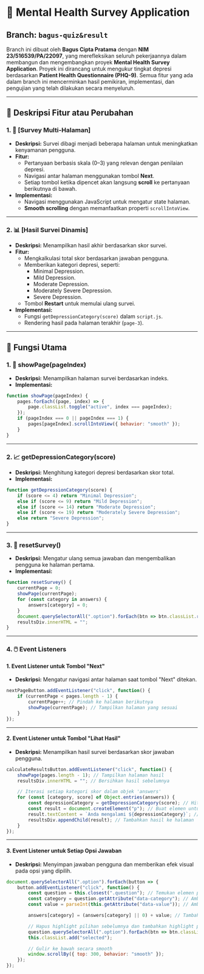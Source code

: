 # 🌟 Mental Health Survey Application

## **Branch: `bagus-quiz&result`**

Branch ini dibuat oleh **Bagus Cipta Pratama** dengan **NIM 23/516539/PA/22097**, yang merefleksikan seluruh pekerjaannya dalam membangun dan mengembangkan proyek **Mental Health Survey Application**. Proyek ini dirancang untuk mengukur tingkat depresi berdasarkan **Patient Health Questionnaire (PHQ-9)**. Semua fitur yang ada dalam branch ini mencerminkan hasil pemikiran, implementasi, dan pengujian yang telah dilakukan secara menyeluruh.

---

## **📌 Deskripsi Fitur atau Perubahan**

### **1. 📝 [Survey Multi-Halaman]**
- **Deskripsi:** Survei dibagi menjadi beberapa halaman untuk meningkatkan kenyamanan pengguna.
- **Fitur:**
  - Pertanyaan berbasis skala (0–3) yang relevan dengan penilaian depresi.
  - Navigasi antar halaman menggunakan tombol **Next**.
  - Setiap tombol ketika dipencet akan langsung **scroll** ke pertanyaan berikutnya di bawah.
- **Implementasi:**
  - Navigasi menggunakan JavaScript untuk mengatur state halaman.
  - **Smooth scrolling** dengan memanfaatkan properti `scrollIntoView`.

---

### **2. 📊 [Hasil Survei Dinamis]**
- **Deskripsi:** Menampilkan hasil akhir berdasarkan skor survei.
- **Fitur:**
  - Mengkalkulasi total skor berdasarkan jawaban pengguna.
  - Memberikan kategori depresi, seperti:
    - Minimal Depression.
    - Mild Depression.
    - Moderate Depression.
    - Moderately Severe Depression.
    - Severe Depression.
  - Tombol **Restart** untuk memulai ulang survei.
- **Implementasi:**
  - Fungsi `getDepressionCategory(score)` dalam `script.js`.
  - Rendering hasil pada halaman terakhir (`page-3`).

---

## **🔧 Fungsi Utama**

### **1. 📄 showPage(pageIndex)**
- **Deskripsi:** Menampilkan halaman survei berdasarkan indeks.
- **Implementasi:**
```javascript
function showPage(pageIndex) {
    pages.forEach((page, index) => {
        page.classList.toggle("active", index === pageIndex);
    });
    if (pageIndex === 0 || pageIndex === 1) {
        pages[pageIndex].scrollIntoView({ behavior: "smooth" });
    }
}
```

---

### **2. 📈 getDepressionCategory(score)**
- **Deskripsi:** Menghitung kategori depresi berdasarkan skor total.
- **Implementasi:**
```javascript
function getDepressionCategory(score) {
    if (score <= 4) return "Minimal Depression";
    else if (score <= 9) return "Mild Depression";
    else if (score <= 14) return "Moderate Depression";
    else if (score <= 19) return "Moderately Severe Depression";
    else return "Severe Depression";
}
```

---

### **3. 🔄 resetSurvey()**
- **Deskripsi:** Mengatur ulang semua jawaban dan mengembalikan pengguna ke halaman pertama.
- **Implementasi:**
```javascript
function resetSurvey() {
    currentPage = 0;
    showPage(currentPage);
    for (const category in answers) {
        answers[category] = 0;
    }
    document.querySelectorAll(".option").forEach(btn => btn.classList.remove("selected"));
    resultsDiv.innerHTML = "";
}
```

---

### **4. 🖱️ Event Listeners**

#### **1. Event Listener untuk Tombol "Next"**
- **Deskripsi:** Mengatur navigasi antar halaman saat tombol "Next" ditekan.
```javascript
nextPageButton.addEventListener("click", function() {
    if (currentPage < pages.length - 1) {
        currentPage++; // Pindah ke halaman berikutnya
        showPage(currentPage); // Tampilkan halaman yang sesuai
    }
});
```

---

#### **2. Event Listener untuk Tombol "Lihat Hasil"**
- **Deskripsi:** Menampilkan hasil survei berdasarkan skor jawaban pengguna.
```javascript
calculateResultsButton.addEventListener("click", function() {
    showPage(pages.length - 1); // Tampilkan halaman hasil
    resultsDiv.innerHTML = ""; // Bersihkan hasil sebelumnya

    // Iterasi setiap kategori skor dalam objek 'answers'
    for (const [category, score] of Object.entries(answers)) {
        const depressionCategory = getDepressionCategory(score); // Hitung kategori depresi
        const result = document.createElement("p"); // Buat elemen untuk hasil
        result.textContent = `Anda mengalami ${depressionCategory}`; // Isi hasil
        resultsDiv.appendChild(result); // Tambahkan hasil ke halaman
    }
});
```

---

#### **3. Event Listener untuk Setiap Opsi Jawaban**
- **Deskripsi:** Menyimpan jawaban pengguna dan memberikan efek visual pada opsi yang dipilih.
```javascript
document.querySelectorAll(".option").forEach(button => {
    button.addEventListener("click", function() {
        const question = this.closest(".question"); // Temukan elemen pertanyaan
        const category = question.getAttribute("data-category"); // Ambil kategori pertanyaan
        const value = parseInt(this.getAttribute("data-value")); // Ambil nilai jawaban

        answers[category] = (answers[category] || 0) + value; // Tambahkan skor ke kategori

        // Hapus highlight pilihan sebelumnya dan tambahkan highlight pada pilihan baru
        question.querySelectorAll(".option").forEach(btn => btn.classList.remove("selected"));
        this.classList.add("selected");

        // Gulir ke bawah secara smooth
        window.scrollBy({ top: 300, behavior: "smooth" });
    });
});
```
